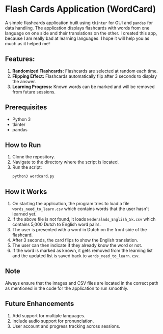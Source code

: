 # Flash Cards Application (WordCard)

A simple flashcards application built using `tkinter` for GUI and `pandas` for data handling. The application displays flashcards with words from one language on one side and their translations on the other. I created this app, because I am really bad at learning languages. I hope it will help you as much as it helped me!

## Features:

1. **Randomized Flashcards:** Flashcards are selected at random each time.
2. **Flipping Effect:** Flashcards automatically flip after 3 seconds to display the answer.
3. **Learning Progress:** Known words can be marked and will be removed from future sessions.

## Prerequisites

- Python 3
- tkinter
- pandas

## How to Run

1. Clone the repository.
2. Navigate to the directory where the script is located.
3. Run the script:
    ```bash
    python3 wordcard.py
    ```

## How it Works

1. On starting the application, the program tries to load a file `words_need_to_learn.csv` which contains words that the user hasn't learned yet.
2. If the above file is not found, it loads `Nederalnds_English_5k.csv` which contains 5,000 Dutch to English word pairs.
3. The user is presented with a word in Dutch on the front side of the flashcard.
4. After 3 seconds, the card flips to show the English translation.
5. The user can then indicate if they already know the word or not.
6. If the word is marked as known, it gets removed from the learning list and the updated list is saved back to `words_need_to_learn.csv`.

## Note

Always ensure that the images and CSV files are located in the correct path as mentioned in the code for the application to run smoothly.

## Future Enhancements

1. Add support for multiple languages.
2. Include audio support for pronunciation.
3. User account and progress tracking across sessions.
